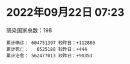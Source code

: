 
# 2022年09月22日 07:23
感染国家总数：198
```
累计确诊： 604751397 较昨日：+112880
累计死亡：   6525188 较昨日：+444
累计治愈： 562477013 较昨日：+90353
```
<div id="main" style="width:100%;height:800px;margin-bottom:10px;"></div>
<div id="second" style="width:100%;height:1000px;margin-bottom:10px;"></div>
<div id="third" style="width:100%;height:1000px;margin-bottom:10px;"></div>
<div id="last" style="width:100%;height:3000px;"></div>

<script>
import * as echarts from "echarts";
export default {
  mounted () {
    this.chart = echarts.init(document.getElementById("main"), "dark")
    this.secondChart = echarts.init(document.getElementById("second"), "dark")
    this.thirdChart = echarts.init(document.getElementById("third"), "dark")
    this.lastChart = echarts.init(document.getElementById("last"), "dark")
    var option = {
      tooltip: { trigger: "axis", axisPointer: { type: "shadow" } },
      legend: {},
      grid: { left: "3%", right: "4%", bottom: "3%", containLabel: true },
      xAxis: { type: "value" },
      yAxis: {
        type: "category", data: ["意大利","英国","韩国","德国","巴西","法国","印度","美国",]
      },
      series: [
        { name: "新增确诊", type: "bar", stack: "total", label: { show: true }, emphasis: { focus: "series" }, data: [21188,111,0,0,0,38250,2814,37999,] }, 
        { name: "累计确诊", type: "bar", stack: "total", label: { show: true }, emphasis: { focus: "series" }, data: [22218846,23803454,24502968,32797308,34644407,35011669,44550413,97632685,] }, 
        { name: "新增死亡", type: "bar", stack: "total", label: { show: true }, emphasis: { focus: "series" }, data: [46,0,0,0,0,33,0,341,] }, 
        { name: "累计死亡", type: "bar", stack: "total", label: { show: true }, emphasis: { focus: "series" }, data: [176715,207189,27950,149169,685569,154824,528403,1079547,] }, 
        { name: "累计治愈", type: "bar", stack: "total", label: { show: true }, emphasis: { focus: "series" }, data: [21629024,24692,23469157,32038000,33750459,34393056,43972980,94191783,] },]
    }
    this.chart.setOption(option);
    var secondOption = {
      tooltip: { trigger: "axis", axisPointer: { type: "shadow" } },
      legend: {},
      grid: { left: "3%", right: "4%", bottom: "3%", containLabel: true },
      xAxis: { type: "value" },
      yAxis: {
        type: "category", data: ["墨西哥","伊朗","荷兰","阿根廷","澳大利亚","越南","西班牙","土耳其","俄罗斯","日本",]
      },
      series: [
        { name: "新增确诊", type: "bar", stack: "total", label: { show: true }, emphasis: { focus: "series" }, data: [0,0,0,0,0,0,0,0,0,0,] }, 
        { name: "累计确诊", type: "bar", stack: "total", label: { show: true }, emphasis: { focus: "series" }, data: [7073203,7545351,8410076,9703938,10162809,11465691,13393196,16852382,20588102,20779307,] }, 
        { name: "新增死亡", type: "bar", stack: "total", label: { show: true }, emphasis: { focus: "series" }, data: [0,0,0,0,0,0,0,0,0,0,] }, 
        { name: "累计死亡", type: "bar", stack: "total", label: { show: true }, emphasis: { focus: "series" }, data: [329920,144358,22630,129855,14787,43146,113845,101068,386341,43951,] }, 
        { name: "累计治愈", type: "bar", stack: "total", label: { show: true }, emphasis: { focus: "series" }, data: [6341637,7322383,8352618,9550032,10064797,10582688,13200919,16724270,19537543,19944574,] },]
    }
    this.secondChart.setOption(secondOption);
    var thirdOption = {
      tooltip: { trigger: "axis", axisPointer: { type: "shadow" } },
      legend: {},
      grid: { left: "3%", right: "4%", bottom: "3%", containLabel: true },
      xAxis: { type: "value" },
      yAxis: {
        type: "category", data: ["以色列","泰国","马来西亚","希腊","奥地利","乌克兰","葡萄牙","波兰","哥伦比亚","印度尼西亚",]
      },
      series: [
        { name: "新增确诊", type: "bar", stack: "total", label: { show: true }, emphasis: { focus: "series" }, data: [588,0,2111,0,0,0,3559,0,0,0,] }, 
        { name: "累计确诊", type: "bar", stack: "total", label: { show: true }, emphasis: { focus: "series" }, data: [4653764,4675532,4823975,4838811,5042307,5096397,5469808,6258678,6305562,6415328,] }, 
        { name: "新增死亡", type: "bar", stack: "total", label: { show: true }, emphasis: { focus: "series" }, data: [0,0,6,0,0,0,2,0,0,0,] }, 
        { name: "累计死亡", type: "bar", stack: "total", label: { show: true }, emphasis: { focus: "series" }, data: [11681,32671,36330,33829,20690,108955,24972,117391,141746,157948,] }, 
        { name: "累计治愈", type: "bar", stack: "total", label: { show: true }, emphasis: { focus: "series" }, data: [4633324,4634493,4762318,4790483,4963987,4949730,5374704,5335950,6132645,6231970,] },]
    }
    this.thirdChart.setOption(thirdOption);
    var lastOption = {
      tooltip: { trigger: "axis", axisPointer: { type: "shadow" } },
      legend: {},
      grid: { left: "3%", right: "4%", bottom: "3%", containLabel: true },
      xAxis: { type: "value" },
      yAxis: {
        type: "category", data: ["朝鲜","西撒哈拉","蒙特塞拉特岛","梵蒂冈","红宝石公主号","钻石公主号","圣文森特岛","列支敦士登公国","安圭拉","圣多美和普林西比","特克斯和凯科斯群岛","圣基茨和尼维斯","乍得","塞拉利昂","利比里亚","科摩罗","几内亚比绍","安提瓜和巴布达","尼日尔","厄立特里亚","也门","冈比亚","摩纳哥","多米尼克","中非共和国","吉布提","萨摩亚","赤道几内亚","塔吉克斯坦","南苏丹","尼加拉瓜","格林纳达","直布罗陀","圣马力诺","布基纳法索","东帝汶","刚果（布）","索马里","贝宁","圣卢西亚","马里","海地","莱索托","巴哈马","几内亚","多哥","坦桑尼亚","毛里求斯","阿鲁巴","巴布亚新几内亚","安道尔","塞舌尔","加蓬","布隆迪","叙利亚","不丹","佛得角","毛里塔尼亚","苏丹","马达加斯加","斐济","伯利兹","圭亚那","斯威士兰","新喀里多尼亚","法属波利尼西亚","苏里南","科特迪瓦","马拉维","塞内加尔","刚果（金）","法属圭亚那","巴巴多斯","安哥拉","马耳他","喀麦隆","卢旺达","柬埔寨","牙买加","波多黎各","加纳","纳米比亚","乌干达","特立尼达和多巴哥","马尔代夫","阿富汗","萨尔瓦多","冰岛","吉尔吉斯斯坦","老挝","马提尼克岛","文莱","莫桑比克","乌兹别克斯坦","津巴布韦","尼日利亚","阿尔及利亚","黑山","卢森堡","博茨瓦纳","阿尔巴尼亚","赞比亚","肯尼亚","北马其顿","波黑","阿曼","亚美尼亚","卡塔尔","洪都拉斯","埃塞俄比亚","利比亚","埃及","委内瑞拉","塞浦路斯","摩尔多瓦","爱沙尼亚","缅甸","巴勒斯坦","多米尼加","科威特","斯里兰卡","巴林","巴拉圭","沙特阿拉伯","阿塞拜疆","拉脱维亚","蒙古国","乌拉圭","巴拿马","白俄罗斯","尼泊尔","厄瓜多尔","阿联酋","哥斯达黎加","玻利维亚","古巴","危地马拉","突尼斯","斯洛文尼亚","黎巴嫩","克罗地亚","立陶宛","保加利亚","摩洛哥","芬兰","哈萨克斯坦","挪威","巴基斯坦","爱尔兰","约旦","格鲁吉亚","新西兰","斯洛伐克","新加坡","孟加拉国","匈牙利","塞尔维亚","伊拉克","瑞典","丹麦","罗马尼亚","菲律宾","南非","瑞士","捷克","秘鲁","加拿大","比利时","智利",]
      },
      series: [
        { name: "新增确诊", type: "bar", stack: "total", label: { show: true }, emphasis: { focus: "series" }, data: [0,0,0,0,0,0,0,0,0,0,0,0,0,0,0,0,0,0,0,0,0,0,0,0,0,0,0,0,0,0,0,0,0,0,0,0,0,0,0,0,32,0,0,0,0,0,0,0,0,0,0,0,0,0,0,0,0,3,0,0,0,0,0,0,0,0,0,0,10,0,0,0,42,0,0,0,1,0,0,0,0,0,0,0,0,0,0,0,0,0,0,0,0,0,0,0,7,158,0,0,95,52,6,0,0,0,0,0,0,17,0,0,0,0,0,0,469,0,0,0,14,396,0,0,0,0,0,0,0,0,0,0,0,0,0,0,0,0,0,0,0,0,0,15,0,0,0,0,0,0,0,0,0,2508,0,0,2435,0,0,0,0,0,0,0,0,0,0,0,0,] }, 
        { name: "累计确诊", type: "bar", stack: "total", label: { show: true }, emphasis: { focus: "series" }, data: [1,10,11,29,620,712,2298,3026,3858,6209,6380,6541,7573,7751,7961,8471,8796,9008,9931,10164,11932,12508,14521,14852,14904,15690,15925,16994,17786,17823,18491,19516,20069,20593,21128,23239,24837,27207,27638,28894,32580,33721,34490,37213,37652,38804,39253,40401,42914,44942,46147,46358,48682,50026,57227,61730,62356,62787,63285,66660,68223,68743,71280,73379,74139,76588,81099,87073,87991,88299,92809,93925,102321,103131,114470,121652,132488,137813,151375,151732,168813,169253,169396,182480,185004,197788,201785,205454,205998,215555,220192,224610,230219,244072,257156,265008,270619,278848,288658,326127,331810,333439,338371,342413,397949,397993,441444,443303,456035,493478,506947,515645,544270,582381,586966,600681,620035,620548,644016,657745,670655,677242,716009,815529,820098,918860,982347,984152,985814,994037,999394,1002057,1024085,1072807,1107456,1111080,1116046,1145345,1163591,1214164,1226323,1240000,1253233,1264822,1277473,1392734,1461667,1571988,1660635,1745032,1762206,1769694,1840054,1882314,2019470,2082750,2341269,2459249,2578521,3103965,3257997,3927120,4016157,4067621,4081294,4135141,4216141,4517212,4590421,] }, 
        { name: "新增死亡", type: "bar", stack: "total", label: { show: true }, emphasis: { focus: "series" }, data: [0,0,0,0,0,0,0,0,0,0,0,0,0,0,0,0,0,0,0,0,0,0,0,0,0,0,0,0,0,0,0,0,0,0,0,0,0,0,0,0,0,0,0,0,0,0,0,0,0,0,0,0,0,0,0,0,0,0,0,0,0,0,0,0,0,0,0,0,0,0,0,0,0,0,0,0,0,0,0,0,0,0,0,0,0,0,0,0,0,0,0,0,0,0,0,0,0,0,0,0,0,0,0,0,0,0,0,0,0,0,0,0,0,0,0,0,1,0,0,0,3,0,0,0,0,0,0,0,0,0,0,0,0,0,0,0,0,0,0,0,0,0,0,1,0,0,0,0,0,0,0,0,0,0,0,0,11,0,0,0,0,0,0,0,0,0,0,0,0,] }, 
        { name: "累计死亡", type: "bar", stack: "total", label: { show: true }, emphasis: { focus: "series" }, data: [1,1,1,0,10,13,12,59,12,77,36,46,193,126,294,161,175,145,312,103,2155,372,63,68,113,189,29,183,125,138,225,236,108,118,387,138,386,1352,163,391,740,857,706,833,449,284,845,1023,227,664,155,169,306,38,3163,21,410,994,4961,1410,878,683,1281,1422,314,649,1385,823,2680,1968,1441,410,559,1917,804,1935,1466,3056,3298,2609,1459,4065,3628,4194,308,7796,4228,213,2991,758,1042,225,2221,1637,5598,3155,6879,2780,1123,2787,3588,4017,5675,9524,16114,4260,8679,682,10992,7572,6437,24613,5814,1178,11821,2667,19451,5403,4384,2563,16751,1520,19564,9335,9897,5977,2179,7473,8490,7118,12016,35887,2342,8913,22229,8530,19732,29246,6808,10662,16854,9309,37688,16278,5858,13690,4065,30607,7862,14116,16900,2909,20439,1609,29345,47457,16913,25352,20069,7016,66950,62657,102146,14177,40980,216381,44740,32636,60966,] }, 
        { name: "累计治愈", type: "bar", stack: "total", label: { show: true }, emphasis: { focus: "series" }, data: [0,9,2,29,0,699,2233,2948,3846,6117,6321,6482,4874,4393,7636,8305,8301,8830,8890,10056,9119,12028,14404,14554,14520,15427,1605,16662,17264,17335,4225,19207,16579,20408,20632,23067,24006,13182,27322,28369,31279,31266,25980,36040,36880,38283,183,38728,42438,43982,45938,45977,48266,49457,53992,61564,61880,61781,57250,65230,66274,67962,69885,71950,73769,33500,49626,86180,84839,86211,83504,11254,101468,101155,113088,118616,130955,134674,98362,129614,167206,164813,100431,174027,163687,176586,179410,75685,196406,7660,0,222140,227882,241486,251167,258041,182266,274979,283668,322955,326044,329239,332600,332229,376654,384669,428059,436504,132498,471863,500480,442182,537152,576100,504142,524990,596105,608749,638911,654870,653755,673055,695352,802735,808725,891237,978263,975455,975064,985592,985895,961653,1003411,860711,1046968,1102412,1094929,983630,1129529,1087587,1204737,1209944,1205814,1248394,1257215,1367859,1456366,1535895,1646607,1728545,1637293,1758138,1815635,1803461,1961480,2001729,2275268,2433199,2541718,3088805,3164303,3837179,3907091,3993143,4020029,3904686,4103943,4437602,4521060,] },]
    }
    this.lastChart.setOption(lastOption);

    window.onresize = () => {
      this.chart.resize()
      this.secondChart.resize()
      this.thirdChart.resize()
      this.lastChart.resize()
    }
  }
};
</script>

|国家|新增确诊|累计确诊|新增死亡|累计死亡|累计治愈|
|:--:|---:|---:|---:|---:|---:|
|美国|37999|97632685|341|1079547|94191783|
|印度|2814|44550413|0|528403|43972980|
|法国|38250|35011669|33|154824|34393056|
|巴西|0|34644407|0|685569|33750459|
|德国|0|32797308|0|149169|32038000|
|韩国|0|24502968|0|27950|23469157|
|英国|111|23803454|0|207189|24692|
|意大利|21188|22218846|46|176715|21629024|
|日本|0|20779307|0|43951|19944574|
|俄罗斯|0|20588102|0|386341|19537543|
|土耳其|0|16852382|0|101068|16724270|
|西班牙|0|13393196|0|113845|13200919|
|越南|0|11465691|0|43146|10582688|
|澳大利亚|0|10162809|0|14787|10064797|
|阿根廷|0|9703938|0|129855|9550032|
|荷兰|0|8410076|0|22630|8352618|
|伊朗|0|7545351|0|144358|7322383|
|墨西哥|0|7073203|0|329920|6341637|
|印度尼西亚|0|6415328|0|157948|6231970|
|哥伦比亚|0|6305562|0|141746|6132645|
|波兰|0|6258678|0|117391|5335950|
|葡萄牙|3559|5469808|2|24972|5374704|
|乌克兰|0|5096397|0|108955|4949730|
|奥地利|0|5042307|0|20690|4963987|
|希腊|0|4838811|0|33829|4790483|
|马来西亚|2111|4823975|6|36330|4762318|
|泰国|0|4675532|0|32671|4634493|
|以色列|588|4653764|0|11681|4633324|
|智利|0|4590421|0|60966|4521060|
|比利时|0|4517212|0|32636|4437602|
|加拿大|0|4216141|0|44740|4103943|
|秘鲁|0|4135141|0|216381|3904686|
|捷克|0|4081294|0|40980|4020029|
|瑞士|0|4067621|0|14177|3993143|
|南非|0|4016157|0|102146|3907091|
|菲律宾|0|3927120|0|62657|3837179|
|罗马尼亚|0|3257997|0|66950|3164303|
|丹麦|0|3103965|0|7016|3088805|
|瑞典|0|2578521|0|20069|2541718|
|伊拉克|0|2459249|0|25352|2433199|
|塞尔维亚|2435|2341269|11|16913|2275268|
|匈牙利|0|2082750|0|47457|2001729|
|孟加拉国|0|2019470|0|29345|1961480|
|新加坡|2508|1882314|0|1609|1803461|
|斯洛伐克|0|1840054|0|20439|1815635|
|新西兰|0|1769694|0|2909|1758138|
|格鲁吉亚|0|1762206|0|16900|1637293|
|约旦|0|1745032|0|14116|1728545|
|爱尔兰|0|1660635|0|7862|1646607|
|巴基斯坦|0|1571988|0|30607|1535895|
|挪威|0|1461667|0|4065|1456366|
|哈萨克斯坦|0|1392734|0|13690|1367859|
|芬兰|0|1277473|0|5858|1257215|
|摩洛哥|15|1264822|1|16278|1248394|
|保加利亚|0|1253233|0|37688|1205814|
|立陶宛|0|1240000|0|9309|1209944|
|克罗地亚|0|1226323|0|16854|1204737|
|黎巴嫩|0|1214164|0|10662|1087587|
|斯洛文尼亚|0|1163591|0|6808|1129529|
|突尼斯|0|1145345|0|29246|983630|
|危地马拉|0|1116046|0|19732|1094929|
|古巴|0|1111080|0|8530|1102412|
|玻利维亚|0|1107456|0|22229|1046968|
|哥斯达黎加|0|1072807|0|8913|860711|
|阿联酋|0|1024085|0|2342|1003411|
|厄瓜多尔|0|1002057|0|35887|961653|
|尼泊尔|0|999394|0|12016|985895|
|白俄罗斯|0|994037|0|7118|985592|
|巴拿马|0|985814|0|8490|975064|
|乌拉圭|0|984152|0|7473|975455|
|蒙古国|0|982347|0|2179|978263|
|拉脱维亚|0|918860|0|5977|891237|
|阿塞拜疆|0|820098|0|9897|808725|
|沙特阿拉伯|0|815529|0|9335|802735|
|巴拉圭|0|716009|0|19564|695352|
|巴林|396|677242|0|1520|673055|
|斯里兰卡|14|670655|3|16751|653755|
|科威特|0|657745|0|2563|654870|
|多米尼加|0|644016|0|4384|638911|
|巴勒斯坦|0|620548|0|5403|608749|
|缅甸|469|620035|1|19451|596105|
|爱沙尼亚|0|600681|0|2667|524990|
|摩尔多瓦|0|586966|0|11821|504142|
|塞浦路斯|0|582381|0|1178|576100|
|委内瑞拉|0|544270|0|5814|537152|
|埃及|0|515645|0|24613|442182|
|利比亚|0|506947|0|6437|500480|
|埃塞俄比亚|17|493478|0|7572|471863|
|洪都拉斯|0|456035|0|10992|132498|
|卡塔尔|0|443303|0|682|436504|
|亚美尼亚|0|441444|0|8679|428059|
|阿曼|0|397993|0|4260|384669|
|波黑|0|397949|0|16114|376654|
|北马其顿|0|342413|0|9524|332229|
|肯尼亚|6|338371|0|5675|332600|
|赞比亚|52|333439|0|4017|329239|
|阿尔巴尼亚|95|331810|0|3588|326044|
|博茨瓦纳|0|326127|0|2787|322955|
|卢森堡|0|288658|0|1123|283668|
|黑山|158|278848|0|2780|274979|
|阿尔及利亚|7|270619|0|6879|182266|
|尼日利亚|0|265008|0|3155|258041|
|津巴布韦|0|257156|0|5598|251167|
|乌兹别克斯坦|0|244072|0|1637|241486|
|莫桑比克|0|230219|0|2221|227882|
|文莱|0|224610|0|225|222140|
|马提尼克岛|0|220192|0|1042|0|
|老挝|0|215555|0|758|7660|
|吉尔吉斯斯坦|0|205998|0|2991|196406|
|冰岛|0|205454|0|213|75685|
|萨尔瓦多|0|201785|0|4228|179410|
|阿富汗|0|197788|0|7796|176586|
|马尔代夫|0|185004|0|308|163687|
|特立尼达和多巴哥|0|182480|0|4194|174027|
|乌干达|0|169396|0|3628|100431|
|纳米比亚|0|169253|0|4065|164813|
|加纳|0|168813|0|1459|167206|
|波多黎各|0|151732|0|2609|129614|
|牙买加|0|151375|0|3298|98362|
|柬埔寨|0|137813|0|3056|134674|
|卢旺达|1|132488|0|1466|130955|
|喀麦隆|0|121652|0|1935|118616|
|马耳他|0|114470|0|804|113088|
|安哥拉|0|103131|0|1917|101155|
|巴巴多斯|42|102321|0|559|101468|
|法属圭亚那|0|93925|0|410|11254|
|刚果（金）|0|92809|0|1441|83504|
|塞内加尔|0|88299|0|1968|86211|
|马拉维|10|87991|0|2680|84839|
|科特迪瓦|0|87073|0|823|86180|
|苏里南|0|81099|0|1385|49626|
|法属波利尼西亚|0|76588|0|649|33500|
|新喀里多尼亚|0|74139|0|314|73769|
|斯威士兰|0|73379|0|1422|71950|
|圭亚那|0|71280|0|1281|69885|
|伯利兹|0|68743|0|683|67962|
|斐济|0|68223|0|878|66274|
|马达加斯加|0|66660|0|1410|65230|
|苏丹|0|63285|0|4961|57250|
|毛里塔尼亚|3|62787|0|994|61781|
|佛得角|0|62356|0|410|61880|
|不丹|0|61730|0|21|61564|
|叙利亚|0|57227|0|3163|53992|
|布隆迪|0|50026|0|38|49457|
|加蓬|0|48682|0|306|48266|
|塞舌尔|0|46358|0|169|45977|
|安道尔|0|46147|0|155|45938|
|巴布亚新几内亚|0|44942|0|664|43982|
|阿鲁巴|0|42914|0|227|42438|
|毛里求斯|0|40401|0|1023|38728|
|坦桑尼亚|0|39253|0|845|183|
|多哥|0|38804|0|284|38283|
|几内亚|0|37652|0|449|36880|
|巴哈马|0|37213|0|833|36040|
|莱索托|0|34490|0|706|25980|
|海地|0|33721|0|857|31266|
|马里|32|32580|0|740|31279|
|圣卢西亚|0|28894|0|391|28369|
|贝宁|0|27638|0|163|27322|
|索马里|0|27207|0|1352|13182|
|刚果（布）|0|24837|0|386|24006|
|东帝汶|0|23239|0|138|23067|
|布基纳法索|0|21128|0|387|20632|
|圣马力诺|0|20593|0|118|20408|
|直布罗陀|0|20069|0|108|16579|
|格林纳达|0|19516|0|236|19207|
|尼加拉瓜|0|18491|0|225|4225|
|南苏丹|0|17823|0|138|17335|
|塔吉克斯坦|0|17786|0|125|17264|
|赤道几内亚|0|16994|0|183|16662|
|萨摩亚|0|15925|0|29|1605|
|吉布提|0|15690|0|189|15427|
|中非共和国|0|14904|0|113|14520|
|多米尼克|0|14852|0|68|14554|
|摩纳哥|0|14521|0|63|14404|
|冈比亚|0|12508|0|372|12028|
|也门|0|11932|0|2155|9119|
|厄立特里亚|0|10164|0|103|10056|
|尼日尔|0|9931|0|312|8890|
|安提瓜和巴布达|0|9008|0|145|8830|
|几内亚比绍|0|8796|0|175|8301|
|科摩罗|0|8471|0|161|8305|
|利比里亚|0|7961|0|294|7636|
|塞拉利昂|0|7751|0|126|4393|
|乍得|0|7573|0|193|4874|
|圣基茨和尼维斯|0|6541|0|46|6482|
|特克斯和凯科斯群岛|0|6380|0|36|6321|
|圣多美和普林西比|0|6209|0|77|6117|
|安圭拉|0|3858|0|12|3846|
|列支敦士登公国|0|3026|0|59|2948|
|圣文森特岛|0|2298|0|12|2233|
|钻石公主号|0|712|0|13|699|
|红宝石公主号|0|620|0|10|0|
|梵蒂冈|0|29|0|0|29|
|蒙特塞拉特岛|0|11|0|1|2|
|西撒哈拉|0|10|0|1|9|
|朝鲜|0|1|0|1|0|

